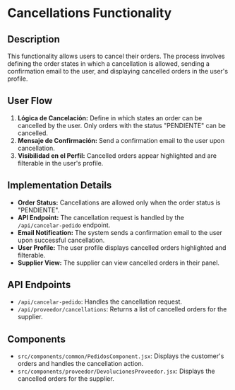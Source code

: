 # Cancellations Functionality

## Description
This functionality allows users to cancel their orders. The process involves defining the order states in which a cancellation is allowed, sending a confirmation email to the user, and displaying cancelled orders in the user's profile.

## User Flow
1.  **Lógica de Cancelación:** Define in which states an order can be cancelled by the user. Only orders with the status "PENDIENTE" can be cancelled.
2.  **Mensaje de Confirmación:** Send a confirmation email to the user upon cancellation.
3.  **Visibilidad en el Perfil:** Cancelled orders appear highlighted and are filterable in the user's profile.

## Implementation Details
*   **Order Status:** Cancellations are allowed only when the order status is "PENDIENTE".
*   **API Endpoint:** The cancellation request is handled by the `/api/cancelar-pedido` endpoint.
*   **Email Notification:** The system sends a confirmation email to the user upon successful cancellation.
*   **User Profile:** The user profile displays cancelled orders highlighted and filterable.
*   **Supplier View:** The supplier can view cancelled orders in their panel.

## API Endpoints
*   `/api/cancelar-pedido`: Handles the cancellation request.
*   `/api/proveedor/cancellations`: Returns a list of cancelled orders for the supplier.

## Components
*   `src/components/common/PedidosComponent.jsx`: Displays the customer's orders and handles the cancellation action.
*   `src/components/proveedor/DevolucionesProveedor.jsx`: Displays the cancelled orders for the supplier.
